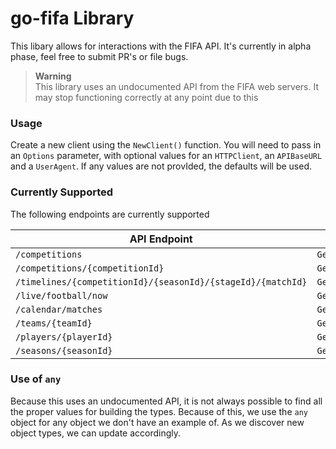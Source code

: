 # go-fifa Library
This libary allows for interactions with the FIFA API. It's currently in alpha phase, feel free to submit PR's or file bugs.

> **Warning**  
> This library uses an undocumented API from the FIFA web servers. It may stop functioning correctly at any point
> due to this

### Usage
Create a new client using the `NewClient()` function. You will need to pass in an `Options` parameter, with optional values for an `HTTPClient`, an `APIBaseURL` and a `UserAgent`. If any values are not provIded, the defaults will be used.

### Currently Supported
The following endpoints are currently supported

| API Endpoint                                                | Function              |
| ----------------------------------------------------------- | --------------------- |
| `/competitions`                                             | `GetCompetitions()`   |
| `/competitions/{competitionId}`                             | `GetCompetition()`    |
| `/timelines/{competitionId}/{seasonId}/{stageId}/{matchId}` | `GetMatchEvents()`    |
| `/live/football/now`                                        | `GetCurrentMatches()` |
| `/calendar/matches`                                         | `GetMatches()`        |
| `/teams/{teamId}`                                           | `GetTeam()`           |
| `/players/{playerId}`                                       | `GetPlayer()`         |
| `/seasons/{seasonId}`                                       | `GetSeason()`         |

### Use of `any`
Because this uses an undocumented API, it is not always possible to find all the proper values for building the types. Because of this, we use the `any` object
for any object we don't have an example of. As we discover new object types, we can update accordingly.